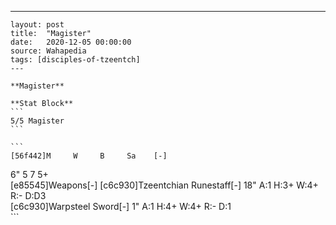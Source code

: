---
    layout: post
    title:  "Magister"
    date:   2020-12-05 00:00:00
    source: Wahapedia
    tags: [disciples-of-tzeentch]
    ---
    
    **Magister**
    
    **Stat Block**
    ```
    5/5 Magister
    ```
    
    ```
    [56f442]M     W     B     Sa    [-]
6"    5     7     5+    
[e85545]Weapons[-]
[c6c930]Tzeentchian Runestaff[-]
18"    A:1    H:3+   W:4+   R:-    D:D3  
[c6c930]Warpsteel Sword[-]
1"     A:1    H:4+   W:4+   R:-    D:1   
    ```
    
    
    